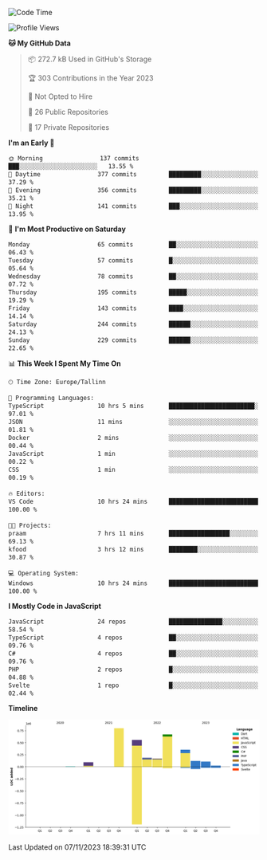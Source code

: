 <!--START_SECTION:waka-->
![Code Time](http://img.shields.io/badge/Code%20Time-447%20hrs%2035%20mins-blue)

![Profile Views](http://img.shields.io/badge/Profile%20Views-0-blue)

**🐱 My GitHub Data** 

> 📦 272.7 kB Used in GitHub's Storage 
 > 
> 🏆 303 Contributions in the Year 2023
 > 
> 🚫 Not Opted to Hire
 > 
> 📜 26 Public Repositories 
 > 
> 🔑 17 Private Repositories 
 > 
**I'm an Early 🐤** 

```text
🌞 Morning                137 commits         ███░░░░░░░░░░░░░░░░░░░░░░   13.55 % 
🌆 Daytime                377 commits         █████████░░░░░░░░░░░░░░░░   37.29 % 
🌃 Evening                356 commits         █████████░░░░░░░░░░░░░░░░   35.21 % 
🌙 Night                  141 commits         ███░░░░░░░░░░░░░░░░░░░░░░   13.95 % 
```
📅 **I'm Most Productive on Saturday** 

```text
Monday                   65 commits          ██░░░░░░░░░░░░░░░░░░░░░░░   06.43 % 
Tuesday                  57 commits          █░░░░░░░░░░░░░░░░░░░░░░░░   05.64 % 
Wednesday                78 commits          ██░░░░░░░░░░░░░░░░░░░░░░░   07.72 % 
Thursday                 195 commits         █████░░░░░░░░░░░░░░░░░░░░   19.29 % 
Friday                   143 commits         ████░░░░░░░░░░░░░░░░░░░░░   14.14 % 
Saturday                 244 commits         ██████░░░░░░░░░░░░░░░░░░░   24.13 % 
Sunday                   229 commits         ██████░░░░░░░░░░░░░░░░░░░   22.65 % 
```


📊 **This Week I Spent My Time On** 

```text
🕑︎ Time Zone: Europe/Tallinn

💬 Programming Languages: 
TypeScript               10 hrs 5 mins       ████████████████████████░   97.01 % 
JSON                     11 mins             ░░░░░░░░░░░░░░░░░░░░░░░░░   01.81 % 
Docker                   2 mins              ░░░░░░░░░░░░░░░░░░░░░░░░░   00.44 % 
JavaScript               1 min               ░░░░░░░░░░░░░░░░░░░░░░░░░   00.22 % 
CSS                      1 min               ░░░░░░░░░░░░░░░░░░░░░░░░░   00.19 % 

🔥 Editors: 
VS Code                  10 hrs 24 mins      █████████████████████████   100.00 % 

🐱‍💻 Projects: 
praam                    7 hrs 11 mins       █████████████████░░░░░░░░   69.13 % 
kfood                    3 hrs 12 mins       ████████░░░░░░░░░░░░░░░░░   30.87 % 

💻 Operating System: 
Windows                  10 hrs 24 mins      █████████████████████████   100.00 % 
```

**I Mostly Code in JavaScript** 

```text
JavaScript               24 repos            ███████████████░░░░░░░░░░   58.54 % 
TypeScript               4 repos             ██░░░░░░░░░░░░░░░░░░░░░░░   09.76 % 
C#                       4 repos             ██░░░░░░░░░░░░░░░░░░░░░░░   09.76 % 
PHP                      2 repos             █░░░░░░░░░░░░░░░░░░░░░░░░   04.88 % 
Svelte                   1 repo              █░░░░░░░░░░░░░░░░░░░░░░░░   02.44 % 
```



**Timeline**

![Lines of Code chart](https://raw.githubusercontent.com/Piilu/Piilu/main/assets/bar_graph.png)


 Last Updated on 07/11/2023 18:39:31 UTC
<!--END_SECTION:waka-->